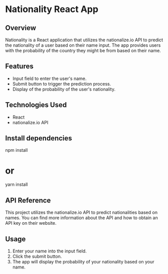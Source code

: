# Nationality React App

## Overview

Nationality is a React application that utilizes the nationalize.io API to predict the nationality of a user based on their name input. The app provides users with the probability of the country they might be from based on their name.

## Features

- Input field to enter the user's name.
- Submit button to trigger the prediction process.
- Display of the probability of the user's nationality.

## Technologies Used

- React
- nationalize.io API

## Install dependencies
npm install
# or
yarn install

## API Reference
This project utilizes the nationalize.io API to predict nationalities based on names. You can find more information about the API and how to obtain an API key on their website.

## Usage
1. Enter your name into the input field.
2. Click the submit button.
3. The app will display the probability of your nationality based on your name.
